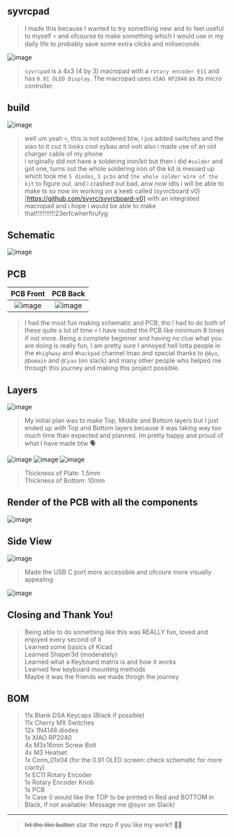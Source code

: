 ## syvrcpad
> I made this because I wanted to try something new and to feel useful to myself 💀 and ofcourse to make something which I would use in my daily life to probably save some extra clicks and miliseconds.


![image](/assets/syvrcpad.JPG)
> `syvrcpad` is a 4x3 (4 by 3) macropad with a `rotary encoder E11` and has `0.91 OLED Display`. The macropad uses `XIAO RP2040` as its micro controller.

## build
![image](/assets/present1.jpeg)
> well um yeah 💀, this is not soldered btw, i jus added switches and the xiao to it cuz it looks cool sybau and ooh also i made use of an old charger cable of my phone  
> i originally did not have a soldering iron/kit but then i did `#solder` and got one, turns out the whole soldering iron of the kit is messed up which took me `5 diodes`, `3 pcbs` and `the whole solder wire of the kit` to figure out. and i crashed out bad, anw now idts i will be able to make ts so now im working on a keeb called (syvrcboard v0)[https://github.com/syvrc/syvrcboard-v0] with an integrated macropad and i hope i would be able to make that!!!!!!!!!!!23erfcwherfirufyg

## Schematic
![image](/assets/schematic.png)


## PCB
PCB Front           |  PCB Back
:-------------------------:|:-------------------------:|
![image](/assets/pcb_front.png)    |  ![image](/assets/pcb_back.png)
> I had the most fun making schematic and PCB, tho I had to do both of these quite a lot of time 💀 I have routed the PCB like minimum 8 times if not more. Being a complete beginner and having no clue what you are doing is really fun, I am pretty sure I annoyed hell lotta people in the `#highway` and `#hackpad` channel lmao and special thanks to `@Ayo`, `@Domain` and `@Cyao` (on slack) and many other people who helped me through this journey and making this project possible.


## Layers
![image](/assets/layers.JPG)
> My initial plan was to make Top, Middle and Bottom layers but I just ended up with Top and Bottom layers because it was taking way too much time than expected and planned. Im pretty happy and proud of what I have made btw 🗣


![image](/assets/plate.JPG)
![image](/assets/base.JPG)
![image](/assets/case.JPG)
> Thickness of Plate: 1.5mm  
> Thickness of Bottom: 10mm  


## Render of the PCB with all the components
![image](/assets/pcb_render.JPG)


## Side View
![image](/assets/side.JPG)
> Made the USB C port more accessible and ofcoure more visually appealing


![image](/assets/over.JPG)

## Closing and Thank You!
> Being able to do something like this was REALLY fun, loved and enjoyed every second of it  
> Learned some basics of Kicad  
> Learned Shaper3d (moderately)  
> Learned what a Keyboard matrix is and how it works  
> Learned few keyboard mounting methods  
> Maybe it was the friends we made throgh the journey  


## BOM
> 11x Blank DSA Keycaps (Black if possible)  
> 11x Cherry MX Switches  
> 12x 1N4148 diodes  
> 1x XIAO RP2040  
> 4x M3x16mm Screw Bolt  
> 4x M3 Heatset  
> 1x Conn_01x04 (for the 0.91 OLED screen: check schematic for more clarity)  
> 1x EC11 Rotary Encoder  
> 1x Rotary Encoder Knob  
> 1x PCB  
> 1x Case (I would like the TOP to be printed in Red and BOTTOM in Black, if not available: Message me @syvr on Slack)

---
> ~~hit the like button~~ star the repo if you like my work!! 🚶‍♂️
